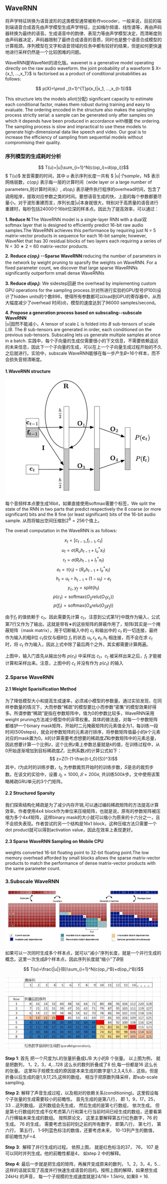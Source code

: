 ## WaveRNN

将声学特征转换为语音波形的这类模型通常被称作vocoder，一般来说，目前的端到端语音合成首先由声学模型生成声学特征，比如梅尔频谱、线性谱等，再由声码器转换为最终的语音。生成语音中的韵律、表现力等由声学模型决定，而清晰度则由声码器决定，声码器限制了最终合成语音的音质，同时也是整个语音合成模型的计算瓶颈。序列模型在文字和语音领域的任务中都有较好的结果，但是如何更快速地进行采样仍然是一个比较困难的问题。  

WaveRNN是WaveNet的进化版。wavenet is a generative model operating directly on the raw audio waveform. the joint probability of a waveform $ X={x_1, ...,x_T}$ is factorised as a product of conditional probabilities as follows:  

$$ p(X)=\prod _{t=1}^{T}p(x_t|x_1, ...,x_{t-1})$$

This structure lets the models allot(分配) significant capacity to estimate each conditional factor, makes them robust during training and easy to evaluate. The ordering encoded in the structure also makes the sampling process strictly serial: a sample can be generated only after samples on which it depends have been produced in accordance with根据 the ordering. The sampling process is slow and impractical to use these models to generate high-dimensional data like speech and video. Our goal is to increase the efficiency of sampling from sequential models without compromising their quality.  

### 序列模型的生成耗时分析

$$ T(u)=|u|\sum_{i=1}^N(c(op_i)+d(op_i))$$ 
$ T(u)$ 发音需要的时间，其中 $u$ 表示序列长度一共有 $ |u|$个sample，$N$ 表示网络层数，$c(op_i)$ 表示每一层的计算时间（wide layer or a large number of parameters,则计算时间长）, $d(op_i)$ 表示硬件执行程序的overhead时间，包含了调用程序，提取对应参数之类的时间。要想语音生成的快，上面的每个参数都要尽量小。对于波形重建而言，序列长度|𝑢|本身就很大，特别对于高质量的语音进行重建时，每秒包括24000个16bit位深的样本点。因此为了提高效率，可以通过：  

**1. Reduce N**:The WaveRNN model is a single-layer RNN with a dual双 softmax layer that is designed to efficiently predict 16-bit raw audio samples.The WaveRNN achieves this performance by requiring just N = 5 matrix-vector products in sequence for each 16-bit sample; however, WaveNet that has 30 residual blocks of two layers each requiring a series of N = 30 ∗ 2 = 60 matrix-vector products.  

**2. Reduce $c(op_i)$ --Sparse WaveRNN**:reducing the number of parameters in the network by weight pruning to sparsify the weights on WaveRNN. For a fixed parameter count, we discover that large sparse WaveRNNs significantly outperform small dense WaveRNNs  

**3. Reduce $d(op_i)$**: We sidestep回避 the overhead by implementing custom GPU operations for the sampling process.针对所进行实验的GPU型号(P100)设计了hidden units的个数896，使得所有参数都可以load到GPU的寄存器中，从而大幅度减少了overhead 时间(d)，模型的速度达到了96000 samples/second。  

**4. Propose a generation process based on subscaling--subscale WaveRNN**  
$|u|$固然不能减小，A tensor of scale $L$ is folded into $B$ sub-tensors of scale $L/B$. The $B$ sub-tensors are generated in order, each conditioned on the previous sub-tensors. Subscaling lets us generate multiple samples at once in a batch. 实践中，每个子向量的生成仅需要很小的下文信息，不需要依赖遥远的未来信息，因此下一个子向量的生成，可以在上一个子向量生成过程开始的不久之后就进行。实验中，subscale WaveRNN能够在每一步产生𝐵=16个样本，而不会损失音频清晰度。

#### 1.WaveRNN structure

![](pic/1615974203821-24f3a7b5-d26d-46a6-87aa-67ab74c69f5b.png)

每个音频样本点要生成16bit，如果直接使用softmax需要个标签，We split the state of the RNN in two parts that predict respectively the 8 coarse (or more significant) bits  and the 8 fine (or least significant) bits  of the 16-bit audio sample. 从而将输出空间压缩到$2^8=256$个值上。

The overall computation in the WaveRNN is as follows:

$$ x_t = [c_{t-1},f_{t-1},c_t]$$
$$ u_t=\sigma(R_uh_{t-1}+I_u^*x_t)$$
$$ r_t=\sigma(R_rh_{t-1}+I_r^*x_t)$$
$$ e_t=\tau(r_t)\circ(R_eh_{t-1}+I_e^*x_t)$$
$$ h_t=u_t \circ h_{t-1}+(1-u_t) \circ e_t$$
$$ y_c,y_f=\text{split}(h_t)$$
$$ p(c_t)=\text{softmax}(O_2relu(O_1y_c))$$
$$ p(f_t)=\text{softmax}(O_4relu(O_3y_f))$$

由于$f_t$ 的值依赖于 $c_t$，因此需要先计算 $c_t$，注意到公式第1行中既作为输入，公式第7行又作为了输出。这就是带有$∗$的这些矩阵的屏蔽作用了，矩阵𝐼其实是一个掩蔽矩阵（mask matrix），用于切断输入中的 $c_t$ 和输出中的 $c_t$ 的一切连接，最终作为输入的粗8位 $c_t$仅仅与细8位 $f_t$ 的状态 $u_t,r_t,e_t,h_t$ 相连接，而不会在求 $c_t$ 时，将 $c_t$ 作为输入，因此上式中除了最后两个之外，其实都需要计算两遍。

上图中，输入门首先从输出分布 $p(c_t)$ 中采样出 $c_t$，$c_t$ 被采样出来之后，$f_t$ 才能被计算和采样出来。注意，上图中的 $c_t$ 并没有作为 $p(c_t)$ 的输入

### 2.Sparse WaveRNN

#### 2.1 Weight Sparisification Method

为了降低模型大小和提高生成速率，必须减小模型的参数量。通过实验发现，在同样参数量的情况下，大而参数“稀疏”的模型要比小而参数“密集”的模型效果好得多。所谓参数“稀疏”是指在参数矩阵中，值为0的参数比较多，WaveRNN采用weight pruning方法减少模型中的非零权重。具体的做法是，对每一个参数矩阵都维护一个binary mask矩阵，开始时二元掩蔽矩阵的元素值全为1，每训练一段时间(500steps)，就会对参数矩阵的元素进行排序，将参数矩阵值最小的𝑘个元素对应的mask置为0。𝑘的计算需要考虑想要的稀疏度𝑍和参数矩阵中的元素总量，因此想要计算一个比例𝑧，这个比例𝑧乘上参数总量就是𝑘的值，在训练过程中，从0开始逐渐增加到目标稀疏度𝑍，比例系数𝑧的计算公式如下：  
$$ z=Z(1-(1-\frac{t-t_0}{S})^3)$$ 
其中，𝑡为此时的训练步数，$t_0$ 为参数裁剪开始时的训练步数，𝑆是总的裁剪步数。在该文的实验中，设置 $𝑡_0=1000,𝑆=200𝑘,$ 共训练500𝑘步。文中使用该策略稀疏GRU单元的3个门矩阵。  
 
#### 2.2 Structured Sparsity

我们探索结构化稀疏是为了减少内存开销,可以通过编码稀疏矩阵的方法提高计算效率。作者使用4x4 block作为单位来压缩矩阵，也就是说，原有的参数矩阵被压缩为多个4x4矩阵，这样binary mask的大小就可以缩小为原来的十六分之一，且不会损失表现。作者尝试的另一个结构是16x1 block，这种压缩方法只需要一个dot product就可以得到activation value，因此在效率上表现更好。  

#### 2.3 Sparse WaveRNN Sampling on Mobile CPU

weights converted 16-bit floating point to 32-bit floating point.The low memory overhead afforded by small blocks allows the sparse matrix-vector products to match the performance of dense matrix-vector products with the same parameter count.  

### 3.Subscale WaveRNN

![](pic/1616038144148-d423497a-7494-4b19-adb0-d79a1e803f8a.png)

如果可以一次同时生成多个样本点，就可以“减小”序列长度，就是一个并行生成的概念。这里一次生成𝐵个样本点，因此序列长度就“缩小”了𝐵倍  

$$ T(u)=\frac{|u|}{B}\sum_{i=1}^N(c(op_i^B)+d(op_i^B))$$ 

![](pic/1616047307199-72b49409-1267-460f-9b88-2aec2fb12516.png)

**Step 1**: 首先 把一个尺度为L的张量折叠成L/B 大小的B 个张量。 以上图为例， 就是把数列， 1，2，3，4,...128 这么长的数列折叠成了8 份,每一份都是16 这么长的张量。 这里叫子规模生成的原因是本来生成的数字是1,2,3,4,5,6... 这些。但是折叠以后生成的是1,9,17,25,这样的数组， 相当于把原数列降采样，即sub-scale sampling.  

**Step 2**: 解释了声音生成过程，以及相对的依赖关系(conditioning)。这里假设每个子张量的生成需要较小的前瞻性。 首先生成的是第八行， 即 1，9，17，25，33 ...这列数组。 这列数组会先生成， 然后生成的是第七行数组， 依次生成。 但是第七行数组的生成不仅考虑第八行和第七行当前时间已经生成的数组，还要看第八行横轴未来生成的数组。 按照原论文， 这里主要解释第五行红色数字，76 的生成。 76 的生成， 需要考虑当前时刻之前的所有数字， 即第八行， 第七行， 第六行， 第五行， 1-9列蓝色标注的数值，还要考虑未来， 10-13列产生的数值， 即前瞻性为F=4.  

**Step 3**:  解释了并行生成的过程。 依照上图， 就是红色标注的37， 76， 107 是可以同时并列生成。他的前瞻性都是4， 如step 2 中的解释。  

**Step 4**: 最后一步就是把生成的矩阵，再展开变成原来的数列， 1，2，3，4，5...这样的话就实现了高度并行快速生成语音的目的。按照上图的解释，如果想生成 24kHz 的声音， 每一个子规模的生成速度就是24/16= 1.5kHz, 如果B = 16.